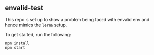 ## envalid-test

This repo is set up to show a problem being faced with envalid env and hence mimics the `lerna` setup. 

To get started, run the following:

```
npm install
npm start
```
